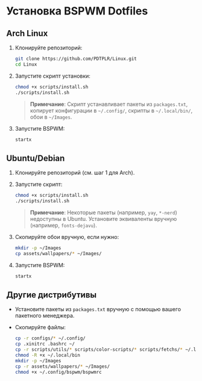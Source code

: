 # Установка BSPWM Dotfiles

## Arch Linux

1. Клонируйте репозиторий:
    ```bash
    git clone https://github.com/PDTPLR/Linux.git
    cd Linux
    ```
    
2. Запустите скрипт установки:
    ```bash
    chmod +x scripts/install.sh
    ./scripts/install.sh
    ```
    > **Примечание**: Скрипт устанавливает пакеты из `packages.txt`, копирует конфигурации в `~/.config/`, скрипты в `~/.local/bin/`, обои в `~/Images`.

3. Запустите BSPWM:
    ```bash
    startx
    ```

## Ubuntu/Debian

1. Клонируйте репозиторий (см. шаг 1 для Arch).
2. Запустите скрипт:
    ```bash
    chmod +x scripts/install.sh
    ./scripts/install.sh
    ```
    > **Примечание**: Некоторые пакеты (например, `yay`, `*-nerd`) недоступны в Ubuntu. Установите эквиваленты вручную (например, `fonts-dejavu`).

3. Скопируйте обои вручную, если нужно:
    ```bash
    mkdir -p ~/Images
    cp assets/wallpapers/* ~/Images/
    ```

4. Запустите BSPWM:
    ```bash
    startx
    ```
    

## Другие дистрибутивы

- Установите пакеты из `packages.txt` вручную с помощью вашего пакетного менеджера.
- Скопируйте файлы:
    
    ```bash
    cp -r configs/* ~/.config/
    cp .xinitrc .bashrc ~/
    cp -r scripts/utils/* scripts/color-scripts/* scripts/fetchs/* ~/.local/bin/
    chmod -R +x ~/.local/bin
    mkdir -p ~/Images
    cp -r assets/wallpapers/* ~/Images/
    chmod +x ~/.config/bspwm/bspwmrc
    ```

